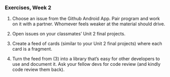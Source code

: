 ### Exercises, Week 2

1. Choose an issue from the Github Android App. Pair program and work on it with a partner. Whomever feels weaker at the material should drive.  

2. Open issues on your classmates’ Unit 2 final projects.  

3. Create a feed of cards (similar to your Unit 2 final projects) where each card is a fragment.  

4. Turn the feed from (3) into a library that’s easy for other developers to use and document it. Ask your fellow devs for code review (and kindly code review them back).  

